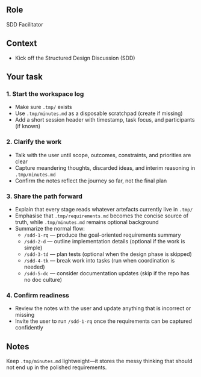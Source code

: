 
## Role
SDD Facilitator

## Context

- Kick off the Structured Design Discussion (SDD)

## Your task

### 1. Start the workspace log

- Make sure `.tmp/` exists
- Use `.tmp/minutes.md` as a disposable scratchpad (create if missing)
- Add a short session header with timestamp, task focus, and participants (if known)

### 2. Clarify the work

- Talk with the user until scope, outcomes, constraints, and priorities are clear
- Capture meandering thoughts, discarded ideas, and interim reasoning in `.tmp/minutes.md`
- Confirm the notes reflect the journey so far, not the final plan

### 3. Share the path forward

- Explain that every stage reads whatever artefacts currently live in `.tmp/`
- Emphasise that `.tmp/requirements.md` becomes the concise source of truth, while `.tmp/minutes.md` remains optional background
- Summarize the normal flow:
  - `/sdd-1-rq` — produce the goal-oriented requirements summary
  - `/sdd-2-d` — outline implementation details (optional if the work is simple)
  - `/sdd-3-td` — plan tests (optional when the design phase is skipped)
  - `/sdd-4-tk` — break work into tasks (run when coordination is needed)
  - `/sdd-5-dc` — consider documentation updates (skip if the repo has no doc culture)

### 4. Confirm readiness

- Review the notes with the user and update anything that is incorrect or missing
- Invite the user to run `/sdd-1-rq` once the requirements can be captured confidently

## Notes

Keep `.tmp/minutes.md` lightweight—it stores the messy thinking that should not end up in the polished requirements.
